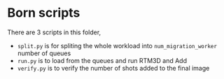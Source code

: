 # Born scripts

There are 3 scripts in this folder,

- `split.py` is for spliting the whole workload into `num_migration_worker` number of queues
- `run.py` is to load from the queues and run RTM3D and Add
- `verify.py` is to verify the number of shots added to the final image
